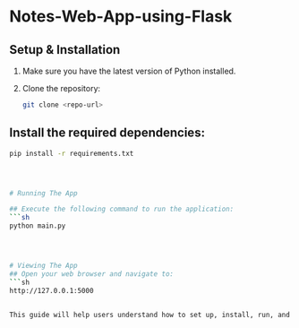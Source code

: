 # Notes-Web-App-using-Flask

## Setup & Installation

1. Make sure you have the latest version of Python installed.

2. Clone the repository:
   ```sh
   git clone <repo-url>

## Install the required dependencies:

```sh
pip install -r requirements.txt




# Running The App

## Execute the following command to run the application:
```sh
python main.py




# Viewing The App
## Open your web browser and navigate to:
```sh
http://127.0.0.1:5000


This guide will help users understand how to set up, install, run, and view your application. Make sure to replace `<repo-url>` with the actual URL of your repository.



